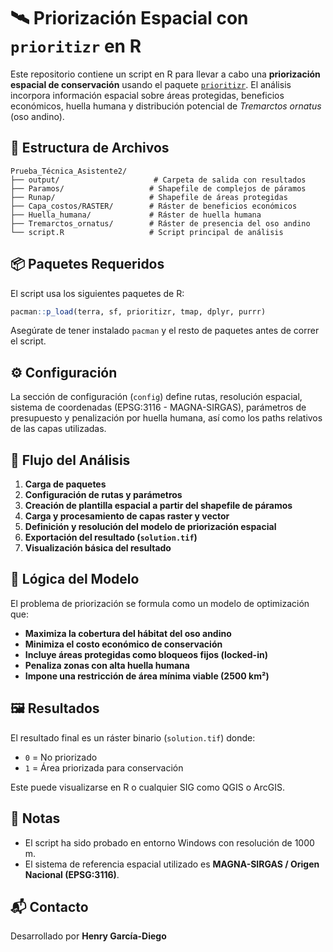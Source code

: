 # 🛰️ Priorización Espacial con `prioritizr` en R

Este repositorio contiene un script en R para llevar a cabo una **priorización espacial de conservación** usando el paquete [`prioritizr`](https://prioritizr.net/). El análisis incorpora información espacial sobre áreas protegidas, beneficios económicos, huella humana y distribución potencial de *Tremarctos ornatus* (oso andino).

## 📁 Estructura de Archivos

```
Prueba_Técnica_Asistente2/
├── output/                     # Carpeta de salida con resultados
├── Paramos/                   # Shapefile de complejos de páramos
├── Runap/                     # Shapefile de áreas protegidas
├── Capa_costos/RASTER/        # Ráster de beneficios económicos
├── Huella_humana/             # Ráster de huella humana
├── Tremarctos_ornatus/        # Ráster de presencia del oso andino
└── script.R                   # Script principal de análisis
```

## 📦 Paquetes Requeridos

El script usa los siguientes paquetes de R:

```r
pacman::p_load(terra, sf, prioritizr, tmap, dplyr, purrr)
```

Asegúrate de tener instalado `pacman` y el resto de paquetes antes de correr el script.

## ⚙️ Configuración

La sección de configuración (`config`) define rutas, resolución espacial, sistema de coordenadas (EPSG:3116 - MAGNA-SIRGAS), parámetros de presupuesto y penalización por huella humana, así como los paths relativos de las capas utilizadas.

## 🚀 Flujo del Análisis

1. **Carga de paquetes**
2. **Configuración de rutas y parámetros**
3. **Creación de plantilla espacial a partir del shapefile de páramos**
4. **Carga y procesamiento de capas raster y vector**
5. **Definición y resolución del modelo de priorización espacial**
6. **Exportación del resultado (`solution.tif`)**
7. **Visualización básica del resultado**

## 🧠 Lógica del Modelo

El problema de priorización se formula como un modelo de optimización que:

- **Maximiza la cobertura del hábitat del oso andino**
- **Minimiza el costo económico de conservación**
- **Incluye áreas protegidas como bloqueos fijos (locked-in)**
- **Penaliza zonas con alta huella humana**
- **Impone una restricción de área mínima viable (2500 km²)**

## 🖼️ Resultados

El resultado final es un ráster binario (`solution.tif`) donde:

- `0` = No priorizado
- `1` = Área priorizada para conservación

Este puede visualizarse en R o cualquier SIG como QGIS o ArcGIS.

## 📌 Notas

- El script ha sido probado en entorno Windows con resolución de 1000 m.
- El sistema de referencia espacial utilizado es **MAGNA-SIRGAS / Origen Nacional (EPSG:3116)**.

## 📬 Contacto

Desarrollado por **Henry García-Diego**
